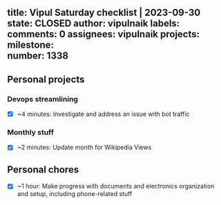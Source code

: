 title:	Vipul Saturday checklist | 2023-09-30
state:	CLOSED
author:	vipulnaik
labels:	
comments:	0
assignees:	vipulnaik
projects:	
milestone:	
number:	1338
--
## Personal projects

### Devops streamlining

- [x] ~4 minutes: Investigate and address an issue with bot traffic

### Monthly stuff

- [x] ~2 minutes: Update month for Wikipedia Views

## Personal chores

- [x] ~1 hour: Make progress with documents and electronics organization and setup, including phone-related stuff
